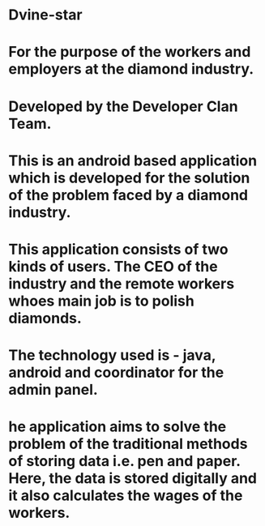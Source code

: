 # Dvine-star
# For the purpose of the workers and employers at the diamond industry.
# Developed by the Developer Clan Team.

# This is an android based application which is developed for the solution of the problem faced by a diamond industry.
# This application consists of two kinds of users. The CEO of the industry and the remote workers whoes main job is to polish diamonds. 

# The technology used is - java, android and coordinator for the admin panel.

# he application aims to solve the problem of the traditional methods of storing data i.e. pen and paper. Here, the data is stored digitally and it also calculates the wages of the workers.
